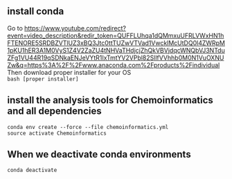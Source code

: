 ## install conda <br />
Go to https://www.youtube.com/redirect?event=video_description&redir_token=QUFFLUhqa1dQMmxuUFRLVWxHN1hFTENORE5SRDBZVTlUZ3xBQ3Jtc0ttTUZwVTVad1VwcklMcUtDQ0l4ZWRpM1pKU1hER3A1M0VyS1Z4V2ZaZU4tNHVaTHdjcjZhQkVBVjdqcWNQbVJ3NTduZFg1VU44R19qSDNkaENJeVYtR1IxTmtYV2VPbl82SllfVVhhb0M0N1VuOXNUZw&q=https%3A%2F%2Fwww.anaconda.com%2Fproducts%2Findividual<br />
Then download proper installer for your OS  <br />
`bash [proper installer] ` <br />

## install the analysis tools for Chemoinformatics and all dependencies <br />
`conda env create --force --file chemoinformatics.yml` <br />
`source activate Chemoinformatics` <br />

## When we deactivate conda environments <br />
`conda deactivate`
